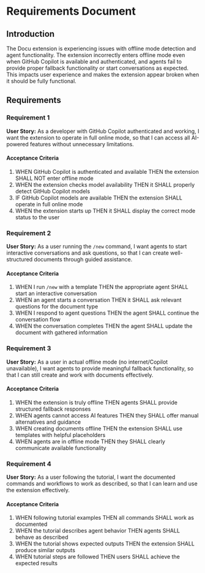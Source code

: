 # Requirements Document

## Introduction

The Docu extension is experiencing issues with offline mode detection and agent functionality. The extension incorrectly enters offline mode even when GitHub Copilot is available and authenticated, and agents fail to provide proper fallback functionality or start conversations as expected. This impacts user experience and makes the extension appear broken when it should be fully functional.

## Requirements

### Requirement 1

**User Story:** As a developer with GitHub Copilot authenticated and working, I want the extension to operate in full online mode, so that I can access all AI-powered features without unnecessary limitations.

#### Acceptance Criteria

1. WHEN GitHub Copilot is authenticated and available THEN the extension SHALL NOT enter offline mode
2. WHEN the extension checks model availability THEN it SHALL properly detect GitHub Copilot models
3. IF GitHub Copilot models are available THEN the extension SHALL operate in full online mode
4. WHEN the extension starts up THEN it SHALL display the correct mode status to the user

### Requirement 2

**User Story:** As a user running the `/new` command, I want agents to start interactive conversations and ask questions, so that I can create well-structured documents through guided assistance.

#### Acceptance Criteria

1. WHEN I run `/new` with a template THEN the appropriate agent SHALL start an interactive conversation
2. WHEN an agent starts a conversation THEN it SHALL ask relevant questions for the document type
3. WHEN I respond to agent questions THEN the agent SHALL continue the conversation flow
4. WHEN the conversation completes THEN the agent SHALL update the document with gathered information

### Requirement 3

**User Story:** As a user in actual offline mode (no internet/Copilot unavailable), I want agents to provide meaningful fallback functionality, so that I can still create and work with documents effectively.

#### Acceptance Criteria

1. WHEN the extension is truly offline THEN agents SHALL provide structured fallback responses
2. WHEN agents cannot access AI features THEN they SHALL offer manual alternatives and guidance
3. WHEN creating documents offline THEN the extension SHALL use templates with helpful placeholders
4. WHEN agents are in offline mode THEN they SHALL clearly communicate available functionality

### Requirement 4

**User Story:** As a user following the tutorial, I want the documented commands and workflows to work as described, so that I can learn and use the extension effectively.

#### Acceptance Criteria

1. WHEN following tutorial examples THEN all commands SHALL work as documented
2. WHEN the tutorial describes agent behavior THEN agents SHALL behave as described
3. WHEN the tutorial shows expected outputs THEN the extension SHALL produce similar outputs
4. WHEN tutorial steps are followed THEN users SHALL achieve the expected results